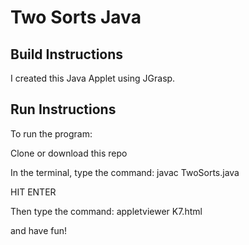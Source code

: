 # Two Sorts Java

## Build Instructions

I created this Java Applet using JGrasp.

## Run Instructions

To run the program:

Clone or download this repo

In the terminal, type the command: javac TwoSorts.java

HIT ENTER

Then type the command: appletviewer K7.html

and have fun!

